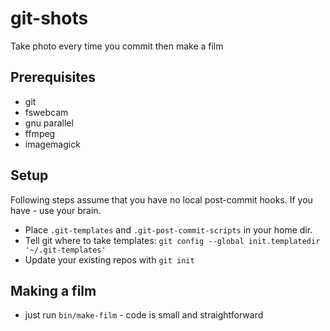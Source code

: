 # git-shots
Take photo every time you commit then make a film

## Prerequisites
 * git
 * fswebcam
 * gnu parallel
 * ffmpeg
 * imagemagick

## Setup
Following steps assume that you have no local post-commit hooks. If you have - use your brain.
 * Place `.git-templates` and `.git-post-commit-scripts` in your home dir.
 * Tell git where to take templates: `git config --global init.templatedir '~/.git-templates'`
 * Update your existing repos with `git init`

## Making a film
 * just run `bin/make-film` - code is small and straightforward
